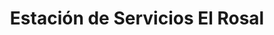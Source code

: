 ---
title: "Estación de Servicios El Rosal"
url: /caracas/estacion-de-servicios-el-rosal-av-guaicaipuro/
shop: comodidad
---